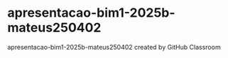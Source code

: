 # apresentacao-bim1-2025b-mateus250402
apresentacao-bim1-2025b-mateus250402 created by GitHub Classroom
